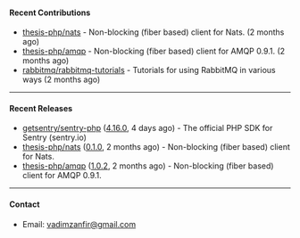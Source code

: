#### Recent Contributions

- [thesis-php/nats](https://github.com/thesis-php/nats) - Non-blocking (fiber based) client for Nats. (2 months ago)
- [thesis-php/amqp](https://github.com/thesis-php/amqp) - Non-blocking (fiber based) client for AMQP 0.9.1. (2 months ago)
- [rabbitmq/rabbitmq-tutorials](https://github.com/rabbitmq/rabbitmq-tutorials) - Tutorials for using RabbitMQ in various ways (2 months ago)

---

#### Recent Releases

- [getsentry/sentry-php](https://github.com/getsentry/sentry-php) ([4.16.0](https://github.com/getsentry/sentry-php/releases/tag/4.16.0), 4 days ago) - The official PHP SDK for Sentry (sentry.io)
- [thesis-php/nats](https://github.com/thesis-php/nats) ([0.1.0](https://github.com/thesis-php/nats/releases/tag/0.1.0), 2 months ago) - Non-blocking (fiber based) client for Nats.
- [thesis-php/amqp](https://github.com/thesis-php/amqp) ([1.0.2](https://github.com/thesis-php/amqp/releases/tag/1.0.2), 2 months ago) - Non-blocking (fiber based) client for AMQP 0.9.1.

---

#### Contact

- Email: [vadimzanfir@gmail.com](mailto://vadimzanfir@gmail.com)
